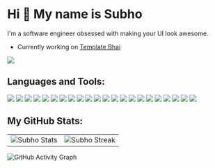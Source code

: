 # Hi 👋 My name is Subho

I'm a software engineer obsessed with making your UI look awesome.

* Currently working on [Template Bhai](https://github.com/andrejjurkin/template-bhai)

<a href="https://www.twitter.com/subhoghosh_" target="_blank" rel="noreferrer"><img
src="https://img.shields.io/twitter/follow/subhoghosh_?logo=twitter&style=for-the-badge&color=692CD0&labelColor=1c1917"
/></a>

## Languages and Tools:
<p>
  <img src="https://img.shields.io/badge/-HTML5-E34F26.svg?logo=html5&style=flat&logoColor=white">
  <img src="https://img.shields.io/badge/-CSS3-1572B6.svg?logo=css3&style=flat&logoColor=white">
  <img src="https://img.shields.io/badge/Javascript-C0990F.svg?logo=javascript&style=flat&logoColor=white">
  <img src="https://img.shields.io/badge/Tailwind-338492?style=for-the-badge&logo=tailwindcss&logoColor=white&style=flat">
  <img src="https://img.shields.io/badge/-React-0091B9.svg?logo=react&style=flat&logoColor=white">
  <img src="https://img.shields.io/badge/-Redux-764ABC.svg?logo=redux&style=flat&logoColor=white">
  <img src="https://img.shields.io/badge/-MUI-007FFF.svg?logo=mui&style=flat&logoColor=white">
  <img src="https://img.shields.io/badge/-Next-555.svg?logo=nextdotjs&style=flat&logoColor=white">
  <img src="https://img.shields.io/badge/-Typescript-3178C6.svg?logo=typescript&style=flat&logoColor=white">

  <img src="https://img.shields.io/badge/-Node-339933.svg?logo=nodedotjs&style=flat&logoColor=white">
  <img src="https://img.shields.io/badge/-Express-555.svg?logo=express&style=flat&logoColor=white">
  <img src="https://img.shields.io/badge/-MongoDB-47A248.svg?logo=express&style=flat&logoColor=white">
  <img src="https://img.shields.io/badge/MySQL-005C84?style=for-the-badge&logo=mysql&logoColor=white&style=flat">
  <img src="https://img.shields.io/badge/-Docker-2496ED.svg?logo=docker&style=flat&logoColor=white">
  <img src="https://img.shields.io/badge/-Apache-D22128.svg?logo=apache&style=flat&logoColor=white">
  <img src="https://img.shields.io/badge/-Nginx-bfcfcf.svg?logo=nginx&style=flat&logoColor=white">

  <img src="https://img.shields.io/badge/-Figma-F24E1E.svg?logo=figma&style=flat&logoColor=white">
  <img src="https://img.shields.io/badge/-Git-F05032.svg?logo=git&style=flat&logoColor=white">
  <img src="https://img.shields.io/badge/-GitHub-444.svg?logo=github&style=flat&logoColor=white">
  <img src="https://img.shields.io/badge/-Visual%20Studio%20Code-007ACC.svg?logo=visual-studio-code&style=flat&logoColor=white">
  <img src="https://img.shields.io/badge/-Vim-019733.svg?logo=vim&style=flat&logoColor=white">
  <img src="https://img.shields.io/badge/-Linux-0D597F.svg?logo=linux&style=flat&logoColor=white">
</p>

## My GitHub Stats:
<table>
  <tr>
    <td>
       <img src="https://github-readme-stats.vercel.app/api?username=subhoghoshX&&show_icons=true&title_color=ffffff&icon_color=0195FF&text_color=fffff0&bg_color=0F182A" alt="Subho Stats" />
    </td>
    <td>
       <img src="https://github-readme-streak-stats.herokuapp.com/?user=subhoghoshX&theme=dark&background=0F182A&ring=0195FF&fire=blue" alt="Subho Streak" />
    </td>
  </tr>
</table>

![GitHub Activity Graph](https://activity-graph.herokuapp.com/graph?username=subhoghoshX&theme=github)



<!---
subhoghoshX/subhoghoshX is a ✨ special ✨ repository because its `README.md` (this file) appears on your GitHub profile.
You can click the Preview link to take a look at your changes.
--->
